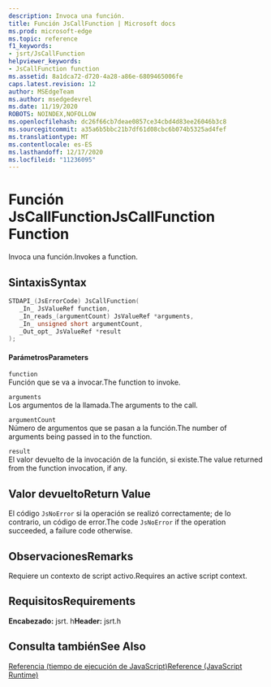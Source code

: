 ```yaml
---
description: Invoca una función.
title: Función JsCallFunction | Microsoft docs
ms.prod: microsoft-edge
ms.topic: reference
f1_keywords:
- jsrt/JsCallFunction
helpviewer_keywords:
- JsCallFunction function
ms.assetid: 8a1dca72-d720-4a28-a86e-6809465006fe
caps.latest.revision: 12
author: MSEdgeTeam
ms.author: msedgedevrel
ms.date: 11/19/2020
ROBOTS: NOINDEX,NOFOLLOW
ms.openlocfilehash: dc26f66cb7deae0857ce34cbd4d83ee26046b3c8
ms.sourcegitcommit: a35a6b5bbc21b7df61d08cbc6b074b5325ad4fef
ms.translationtype: MT
ms.contentlocale: es-ES
ms.lasthandoff: 12/17/2020
ms.locfileid: "11236095"
---
```

# <span data-ttu-id="698b0-103">Función JsCallFunction</span><span class="sxs-lookup"><span data-stu-id="698b0-103">JsCallFunction Function</span></span>

<span data-ttu-id="698b0-104">Invoca una función.</span><span class="sxs-lookup"><span data-stu-id="698b0-104">Invokes a function.</span></span>  
  
## <span data-ttu-id="698b0-105">Sintaxis</span><span class="sxs-lookup"><span data-stu-id="698b0-105">Syntax</span></span>  
  
```cpp  
STDAPI_(JsErrorCode) JsCallFunction(  
   _In_ JsValueRef function,  
   _In_reads_(argumentCount) JsValueRef *arguments,  
   _In_ unsigned short argumentCount,  
   _Out_opt_ JsValueRef *result  
);  
```  
  
#### <span data-ttu-id="698b0-106">Parámetros</span><span class="sxs-lookup"><span data-stu-id="698b0-106">Parameters</span></span>  
 `function`  
 <span data-ttu-id="698b0-107">Función que se va a invocar.</span><span class="sxs-lookup"><span data-stu-id="698b0-107">The function to invoke.</span></span>  
  
 `arguments`  
 <span data-ttu-id="698b0-108">Los argumentos de la llamada.</span><span class="sxs-lookup"><span data-stu-id="698b0-108">The arguments to the call.</span></span>  
  
 `argumentCount`  
 <span data-ttu-id="698b0-109">Número de argumentos que se pasan a la función.</span><span class="sxs-lookup"><span data-stu-id="698b0-109">The number of arguments being passed in to the function.</span></span>  
  
 `result`  
 <span data-ttu-id="698b0-110">El valor devuelto de la invocación de la función, si existe.</span><span class="sxs-lookup"><span data-stu-id="698b0-110">The value returned from the function invocation, if any.</span></span>  
  
## <span data-ttu-id="698b0-111">Valor devuelto</span><span class="sxs-lookup"><span data-stu-id="698b0-111">Return Value</span></span>  
 <span data-ttu-id="698b0-112">El código `JsNoError` si la operación se realizó correctamente; de lo contrario, un código de error.</span><span class="sxs-lookup"><span data-stu-id="698b0-112">The code `JsNoError` if the operation succeeded, a failure code otherwise.</span></span>  
  
## <span data-ttu-id="698b0-113">Observaciones</span><span class="sxs-lookup"><span data-stu-id="698b0-113">Remarks</span></span>  
 <span data-ttu-id="698b0-114">Requiere un contexto de script activo.</span><span class="sxs-lookup"><span data-stu-id="698b0-114">Requires an active script context.</span></span>  
  
## <span data-ttu-id="698b0-115">Requisitos</span><span class="sxs-lookup"><span data-stu-id="698b0-115">Requirements</span></span>  
 <span data-ttu-id="698b0-116">**Encabezado:** jsrt. h</span><span class="sxs-lookup"><span data-stu-id="698b0-116">**Header:** jsrt.h</span></span>  
  
## <span data-ttu-id="698b0-117">Consulta también</span><span class="sxs-lookup"><span data-stu-id="698b0-117">See Also</span></span>  
 [<span data-ttu-id="698b0-118">Referencia (tiempo de ejecución de JavaScript)</span><span class="sxs-lookup"><span data-stu-id="698b0-118">Reference (JavaScript Runtime)</span></span>](../chakra-hosting/reference-javascript-runtime.md)
